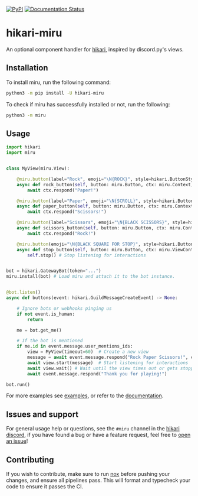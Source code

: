 [![PyPI](https://img.shields.io/pypi/v/hikari-miru)](https://pypi.org/project/hikari-miru)
[![Documentation Status](https://readthedocs.org/projects/hikari-miru/badge/?version=latest)](https://hikari-miru.readthedocs.io/en/latest/?badge=latest)

# hikari-miru

An optional component handler for [hikari](https://github.com/hikari-py/hikari), inspired by discord.py's views.

## Installation

To install miru, run the following command:

```sh
python3 -m pip install -U hikari-miru
```

To check if miru has successfully installed or not, run the following:

```sh
python3 -m miru
```

## Usage

```py
import hikari
import miru


class MyView(miru.View):

    @miru.button(label="Rock", emoji="\N{ROCK}", style=hikari.ButtonStyle.PRIMARY)
    async def rock_button(self, button: miru.Button, ctx: miru.Context) -> None:
        await ctx.respond("Paper!")

    @miru.button(label="Paper", emoji="\N{SCROLL}", style=hikari.ButtonStyle.PRIMARY)
    async def paper_button(self, button: miru.Button, ctx: miru.Context) -> None:
        await ctx.respond("Scissors!")

    @miru.button(label="Scissors", emoji="\N{BLACK SCISSORS}", style=hikari.ButtonStyle.PRIMARY)
    async def scissors_button(self, button: miru.Button, ctx: miru.Context):
        await ctx.respond("Rock!")

    @miru.button(emoji="\N{BLACK SQUARE FOR STOP}", style=hikari.ButtonStyle.DANGER, row=2)
    async def stop_button(self, button: miru.Button, ctx: miru.ViewContext) -> None:
        self.stop() # Stop listening for interactions


bot = hikari.GatewayBot(token="...")
miru.install(bot) # Load miru and attach it to the bot instance.


@bot.listen()
async def buttons(event: hikari.GuildMessageCreateEvent) -> None:

    # Ignore bots or webhooks pinging us
    if not event.is_human:
        return

    me = bot.get_me()

    # If the bot is mentioned
    if me.id in event.message.user_mentions_ids:
        view = MyView(timeout=60)  # Create a new view
        message = await event.message.respond("Rock Paper Scissors!", components=view)
        await view.start(message)  # Start listening for interactions
        await view.wait() # Wait until the view times out or gets stopped
        await event.message.respond("Thank you for playing!")

bot.run()
```

For more examples see [examples](https://github.com/HyperGH/hikari-miru/tree/main/examples), or refer to the [documentation](https://hikari-miru.readthedocs.io/en/latest/).

## Issues and support

For general usage help or questions, see the `#miru` channel in the [hikari discord](https://discord.gg/Jx4cNGG), if you have found a bug or have a feature request, feel free to [open an issue](https://github.com/HyperGH/hikari-miru/issues/new)!

## Contributing

If you wish to contribute, make sure to run [nox](https://nox.thea.codes/en/stable/) before pushing your changes, and ensure all pipelines pass. This will format and typecheck your code to ensure it passes the CI.
